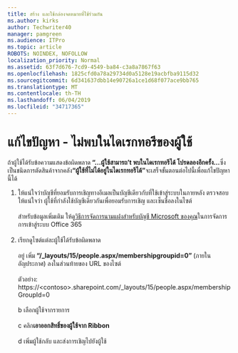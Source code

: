 ```yaml
---
title: สร้าง และใช้กล่องจดหมายที่ใช้ร่วมกัน
ms.author: kirks
author: Techwriter40
manager: pamgreen
ms.audience: ITPro
ms.topic: article
ROBOTS: NOINDEX, NOFOLLOW
localization_priority: Normal
ms.assetid: 63f7d676-7cd9-4549-ba84-c3a8a7867f63
ms.openlocfilehash: 1825cfd0a78a29734d0a5128e19acbfba9115d32
ms.sourcegitcommit: 6d341637dbb14e90726a1ce1d68f077ace9bb765
ms.translationtype: MT
ms.contentlocale: th-TH
ms.lasthandoff: 06/04/2019
ms.locfileid: "34717365"
---
```

# <a name="troubleshoot-issue---user-not-found-in-directory"></a>แก้ไขปัญหา - ไม่พบในไดเรกทอรีของผู้ใช้

<p>ถ้าผู้ใช้ได้รับข้อความแสดงข้อผิดพลาด<strong> &ldquo;&hellip;ผู้ใช้สามารถ&rsquo;t พบในไดเรกทอรีได้ โปรดลองอีกครั้ง&hellip;</strong>ซึ่งเป็นชนิดการตัดสินค้าจากคลัง<strong>&ldquo;ผู้ใช้ที่ไม่ได้อยู่ในไดเรกทอรีได้&rdquo;</strong>จะเสร็จขั้นตอนต่อไปนี้เพื่อแก้ไขปัญหานี้ได้</p> <ol> <li>ให้แน่ใจว่าบัญชีที่ยอมรับการเชิญทางอีเมลเป็นบัญชีเดียวกับที่ใช้เข้าสู่ระบบในภายหลัง ตรวจสอบให้แน่ใจว่า ผู้ใช้ที่กำลังใช้บัญชีเดียวกันเพื่อยอมรับการเชิญ และเซ็นชื่อลงในไซต์ <br /><br />สำหรับข้อมูลเพิ่มเติม ให้ดู<a href="https://support.microsoft.com/en-us/help/12407/microsoft-account-how-to-manage-aliases">วิธีการจัดการนามแฝงสำหรับบัญชี Microsoft ของคุณ</a>ในการจัดการการเข้าสู่ระบบ Office 365 <br /><br /></li> <li>เรียกดูไซต์แต่ละผู้ใช้ได้รับข้อผิดพลาด <br /><br />อยู่ เพิ่ม<strong> &ldquo;/_layouts/15/people.aspx/membershipgroupid=0&rdquo; </strong> (ภายในอัญประกาศ) ลงในส่วนท้ายของ URL ของไซต์ <br /><br />ตัวอย่าง: https://&lt;contoso&gt;.sharepoint.com/_layouts/15/people.aspx/membershipGroupId=0 <br /><br />b เลือกผู้ใช้จากรายการ <br /><br />c คลิก<strong>เอาออกสิทธิ์ของผู้ใช้จาก Ribbon</strong> <br /><br />d เพิ่มผู้ใช้กลับ และส่งการเชิญไปยังผู้ใช้</li> </ol>

